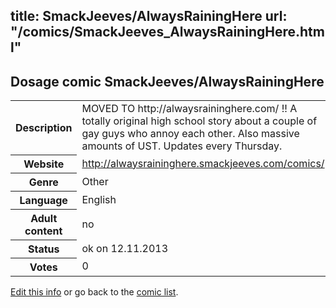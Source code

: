 title: SmackJeeves/AlwaysRainingHere
url: "/comics/SmackJeeves_AlwaysRainingHere.html"
---
Dosage comic SmackJeeves/AlwaysRainingHere
-----------------------------------------

<p id="msg"></p>
<script type="text/javascript">
if (window.location.search === '?edit_info_mail=sent_ok') {
  var elem = document.getElementById("msg");
  elem.innerHTML = 'Edited information sucessfully sent for review, which is usually done daily. Thanks!';
  elem.className = 'ok';
}
</script>
<table class="comicinfo">
<tr>
<th>Description</th><td>MOVED TO http://alwaysraininghere.com/ !! A totally original high school story about a couple of gay guys who annoy each other. Also massive amounts of UST. Updates every Thursday.</td>
</tr>
<tr>
<th>Website</th><td><a href="http://alwaysraininghere.smackjeeves.com/comics/">http://alwaysraininghere.smackjeeves.com/comics/</a></td>
</tr>
<tr>
<th>Genre</th><td>Other</td>
</tr>
<tr>
<th>Language</th><td>English</td>
</tr>
<tr>
<th>Adult content</th><td>no</td>
</tr>
<tr>
<th>Status</th><td>ok on 12.11.2013</td>
</tr>
<tr>
<th>Votes</th><td>0</td>
</tr>
</table>

[Edit this info](SmackJeeves_AlwaysRainingHere_edit.html) or go back to the [comic list](../comic-index.html).
